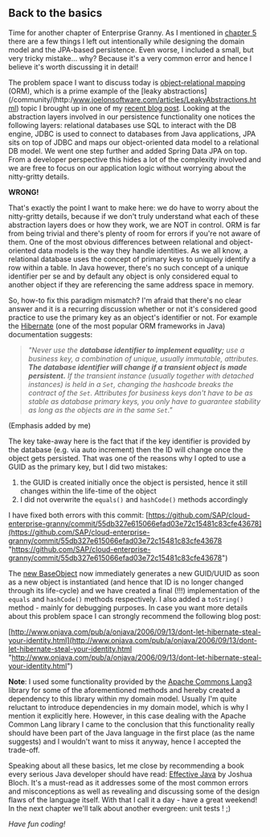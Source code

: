 ## Back to the basics

Time for another chapter of Enterprise Granny. As I mentioned in [chapter 5](/05.md) there are a few things I left out intentionally while designing the domain model and the JPA-based persistence. Even worse, I included a small, but very tricky mistake... why? Because it's a very common error and hence I believe it's worth discussing it in detail!

The problem space I want to discuss today is [object-relational mapping](/) (ORM), which is a prime example of the [leaky abstractions](/community/(http:/www.joelonsoftware.com/articles/LeakyAbstractions.html) topic I brought up in one of my [recent blog post](/community/cloud/blog/2013/05/03/the-cloud-platform-play). Looking at the abstraction layers involved in our persistence functionality one notices the following layers: relational databases use SQL to interact with the DB engine, JDBC is used to connect to databases from Java applications, JPA sits on top of JDBC and maps our object-oriented data model to a relational DB model. We went one step further and added Spring Data JPA on top. From a developer perspective this hides a lot of the complexity involved and we are free to focus on our application logic without worrying about the nitty-gritty details.

**WRONG!**

That's exactly the point I want to make here: we do have to worry about the nitty-gritty details, because if we don't truly understand what each of these abstraction layers does or how they work, we are NOT in control. ORM is far from being trivial and there's plenty of room for errors if you're not aware of them. One of the most obvious differences between relational and object-oriented data models is the way they handle identities. As we all know, a relational database uses the concept of primary keys to uniquely identify a row within a table. In Java however, there's no such concept of a unique identifier per se and by default any object is only considered equal to another object if they are referencing the same address space in memory.

So, how-to fix this paradigm mismatch? I'm afraid that there's no clear answer and it is a recurring discussion whether or not it's considered good practice to use the primary key as an object's identifier or not. For example the [Hibernate](http://www.hibernate.org/) (one of the most popular ORM frameworks in Java) documentation suggests:

> _"Never use the **database identifier to implement equality;** use a business key, a combination of unique, usually immutable, attributes. **The database identifier will change if a transient object is made persistent.** If the transient instance (usually together with detached instances) is held in a `Set`, changing the hashcode breaks the contract of the `Set`. Attributes for business keys don't have to be as stable as database primary keys, you only have to guarantee stability as long as the objects are in the same `Set`."_ 

(Emphasis added by me)

The key take-away here is the fact that if the key identifier is provided by the database (e.g. via auto increment) then the ID will change once the object gets persisted. That was one of the reasons why I opted to use a GUID as the primary key, but I did two mistakes:

1.  the GUID is created initially once the object is persisted, hence it still changes within the life-time of the object
2.  I did not overwrite the `equals()` and `hashCode()` methods accordingly

I have fixed both errors with this commit: [https://github.com/SAP/cloud-enterprise-granny/commit/55db327e615066efad03e72c15481c83cfe43678](https://github.com/SAP/cloud-enterprise-granny/commit/55db327e615066efad03e72c15481c83cfe43678 "https://github.com/SAP/cloud-enterprise-granny/commit/55db327e615066efad03e72c15481c83cfe43678")

The [new BaseObject](https://github.com/SAP/cloud-enterprise-granny/blob/55db327e615066efad03e72c15481c83cfe43678/src/main/java/com/sap/hana/cloud/samples/granny/model/BaseObject.java) now immediately generates a new GUID/UUID as soon as a new object is instantiated (and hence that ID is no longer changed through its life-cycle) and we have created a final (!!!) implementation of the `equals` and `hashCode()` methods respectively. I also added a `toString()` method - mainly for debugging purposes. In case you want more details about this problem space I can strongly recommend the following blog post:

[http://www.onjava.com/pub/a/onjava/2006/09/13/dont-let-hibernate-steal-your-identity.html](http://www.onjava.com/pub/a/onjava/2006/09/13/dont-let-hibernate-steal-your-identity.html "http://www.onjava.com/pub/a/onjava/2006/09/13/dont-let-hibernate-steal-your-identity.html")

**Note**: I used some functionality provided by the [Apache Commons Lang3](http://commons.apache.org/proper/commons-lang/) library for some of the aforementioned methods and hereby created a dependency to this library within my domain model. Usually I'm quite reluctant to introduce dependencies in my domain model, which is why I mention it explicitly here. However, in this case dealing with the Apache Common Lang library I came to the conclusion that this functionality really should have been part of the Java language in the first place (as the name suggests) and I wouldn't want to miss it anyway, hence I accepted the trade-off.

Speaking about all these basics, let me close by recommending a book every serious Java developer should have read: [Effective Java](http://www.amazon.com/Effective-Java-Edition-Joshua-Bloch/dp/0321356683) by Joshua Bloch. It's a must-read as it addresses some of the most common errors and misconceptions as well as revealing and discussing some of the design flaws of the language itself. With that I call it a day - have a great weekend! In the next chapter we'll talk about another evergreen: unit tests ! ;)

_Have fun coding!_
